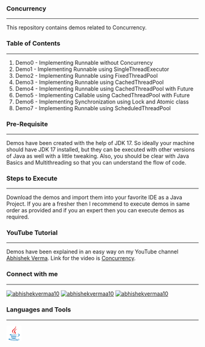 <h3 style="text-align: left;">Concurrency</h3>
<hr>
<p style="text-align: left;">
    This repository contains demos related to Concurrency.
</p>

<h3 style="text-align: left;">Table of Contents</h3>
<hr>
<ol style="text-align: left;">
    <li>Demo0 - Implementing Runnable without Concurrency</li>
    <li>Demo1 - Implementing Runnable using SingleThreadExecutor</li>
    <li>Demo2 - Implementing Runnable using FixedThreadPool</li>
    <li>Demo3 - Implementing Runnable using CachedThreadPool</li>
    <li>Demo4 - Implementing Runnable using CachedThreadPool with Future</li>
    <li>Demo5 - Implementing Callable using CachedThreadPool with Future</li>
    <li>Demo6 - Implementing Synchronization using Lock and Atomic class</li>
    <li>Demo7 - Implementing Runnable using ScheduledThreadPool</li>
</ol>

<h3 style="text-align: left;">Pre-Requisite</h3>
<hr>
<p style="text-align: left;">
    Demos have been created with the help of JDK 17. So ideally your machine should have JDK 17 installed, but they can
    be executed with other versions of Java as well with a little tweaking. Also, you should be clear with Java Basics
    and Multithreading so that you can understand the flow of code.
</p>

<h3 style="text-align: left;">Steps to Execute</h3>
<hr>
<p style="text-align: left;">
    Download the demos and import them into your favorite IDE as a Java Project. If you are a fresher then I recommend
    to execute demos in same order as provided and if you an expert then you can execute demos as required.
</p>

<h3 style="text-align: left;">YouTube Tutorial</h3>
<hr>
<p style="text-align: left;">
    Demos have been explained in an easy way on my YouTube channel <a
        href="https://www.youtube.com/@abhishekvermaa10?sub_confirmation=1" target="_blank">Abhishek Verma</a>. Link for
    the
    video is <a href="https://www.youtube.com/watch?v=bf9X_-qmcoY" target="_blank">Concurrency</a>.
</p>

<h3 align="left">Connect with me</h3>
<hr>
<p align="left">
    <a href="https://linkedin.com/in/abhishekvermaa10" target="blank"><img align="center"
            src="https://raw.githubusercontent.com/rahuldkjain/github-profile-readme-generator/master/src/images/icons/Social/linked-in-alt.svg"
            alt="abhishekvermaa10" height="30" width="40" /></a>
    <a href="https://www.youtube.com/@abhishekvermaa10?sub_confirmation=1" target="blank"><img align="center"
            src="https://raw.githubusercontent.com/rahuldkjain/github-profile-readme-generator/master/src/images/icons/Social/youtube.svg"
            alt="abhishekvermaa10" height="30" width="40" /></a>
    <a href="https://instagram.com/abhishekvermaa10" target="blank"><img align="center"
            src="https://raw.githubusercontent.com/rahuldkjain/github-profile-readme-generator/master/src/images/icons/Social/instagram.svg"
            alt="abhishekvermaa10" height="30" width="40" /></a>
</p>

<h3 style="text-align: left;">Languages and Tools</h3>
<hr>
<p style="text-align: left;">
    <a href="https://www.java.com" target="_blank" rel="noreferrer"><img
            src="https://raw.githubusercontent.com/devicons/devicon/master/icons/java/java-original.svg" alt="java"
            width="40" height="40" /></a>
</p>
